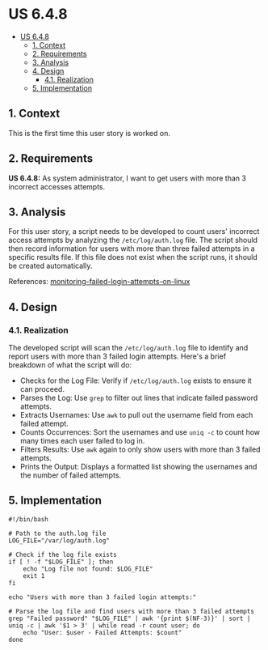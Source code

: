 # US 6.4.8

<!-- TOC -->
- [US 6.4.8](#us-648)
  - [1. Context](#1-context)
  - [2. Requirements](#2-requirements)
  - [3. Analysis](#3-analysis)
  - [4. Design](#4-design)
    - [4.1. Realization](#41-realization)
  - [5. Implementation](#5-implementation)
<!-- TOC -->


## 1. Context

This is the first time this user story is worked on.

## 2. Requirements

**US 6.4.8:** As system administrator, I want to get users with more than 3 incorrect accesses attempts.

## 3. Analysis

For this user story, a script needs to be developed to count users' incorrect access attempts by analyzing the `/etc/log/auth.log` file. The script should then record information for users with more than three failed attempts in a specific results file. If this file does not exist when the script runs, it should be created automatically.

References: [monitoring-failed-login-attempts-on-linux](https://www.networkworld.com/article/969378/monitoring-failed-login-attempts-on-linux.html)

## 4. Design

### 4.1. Realization

The developed script will scan the `/etc/log/auth.log` file to identify and report users with more than 3 failed login attempts.
Here's a brief breakdown of what the script will do:

- Checks for the Log File: Verify if `/etc/log/auth.log` exists to ensure it can proceed.
- Parses the Log: Use `grep` to filter out lines that indicate failed password attempts.
- Extracts Usernames: Use `awk` to pull out the username field from each failed attempt.
- Counts Occurrences: Sort the usernames and use `uniq -c` to count how many times each user failed to log in.
- Filters Results: Use `awk` again to only show users with more than 3 failed attempts.
- Prints the Output: Displays a formatted list showing the usernames and the number of failed attempts.

## 5. Implementation

```
#!/bin/bash

# Path to the auth.log file
LOG_FILE="/var/log/auth.log"

# Check if the log file exists
if [ ! -f "$LOG_FILE" ]; then
    echo "Log file not found: $LOG_FILE"
    exit 1
fi

echo "Users with more than 3 failed login attempts:"

# Parse the log file and find users with more than 3 failed attempts
grep "Failed password" "$LOG_FILE" | awk '{print $(NF-3)}' | sort | uniq -c | awk '$1 > 3' | while read -r count user; do
    echo "User: $user - Failed Attempts: $count"
done
```
